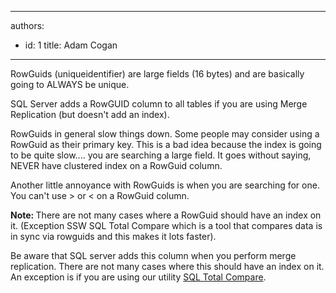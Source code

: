 

---
authors:
  - id: 1
    title: Adam Cogan
---




<span class='intro'> <p class="ssw15-rteElement-P">RowGuids (uniqueidentifier) are large fields (16 bytes) and are basically going to ALWAYS​ be unique.​</p><div><p class="ssw15-rteElement-P">SQL Server adds a RowGUID column to all tables if you are using Merge Replication (but doesn't add an index).​​<br></p><p class="ssw15-rteElement-P">RowGuids in general slow things down. Some people may consider using a RowGuid as their primary key. This is a bad idea because the index is going to be quite slow.... you are searching a large field. It goes without saying, NEVER have clustered index on a RowGuid column.​​<br></p></div> </span>

<p class="ssw15-rteElement-P">​Another little annoyance with RowGuids is whe​​n you are searching for one. You can't use &gt; or &lt; on a RowGuid column.</p><p class="ssw15-rteElement-P"><b>​Note&#58;&#160;</b>There are not many cases where a RowGuid should have an index on it. (Exception SSW SQL Total Compare which is a tool that compares data is in sync via rowguids and this makes it lots faster).</p><p>Be aware that SQL server adds this column when you perform merge replication. There are not many cases where this should have an index on it. An exception is if you are using our utility&#160;<a href="https&#58;//www.ssw.com.au/ssw/SQLTotalCompare/">SQL Total Compare</a>.​<br></p>


